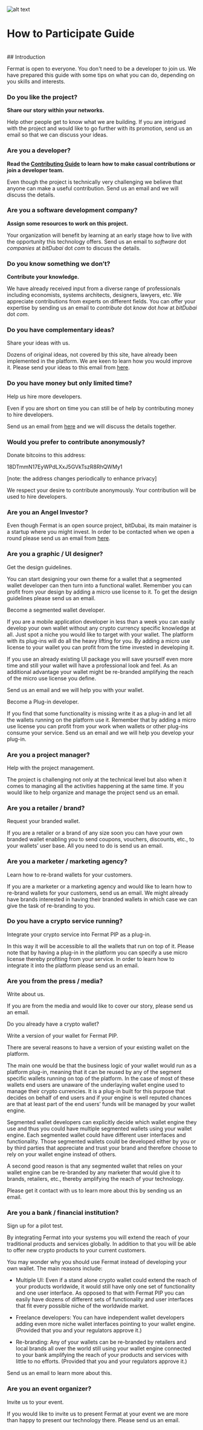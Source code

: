 ![alt text](https://github.com/bitDubai/media-kit/blob/master/Readme%20Image/Fermat%20Logotype/Fermat_Logo_3D.png "Fermat Logo")


# How to Participate Guide

<br>
## Introduction

Fermat is open to everyone. You don't need to be a developer to join us. We have prepared this guide with some tips on what you can do, depending on you skills and interests.


### Do you like the project?

**Share our story within your networks.**

Help other people get to know what we are building. If you are intrigued with the project and would like to go further with its promotion, send us an email so that we can discuss your ideas.

### Are you a developer?

**Read the [Contributing Guide](https://github.com/bitDubai/fermat/blob/master/CONTRIBUTING.md) to learn how to make casual contributions or join a developer team.**

Even though the project is technically very challenging we believe that anyone can make a useful contribution. Send us an email and we will discuss the details.

### Are you a software development company?

**Assign some resources to work on this project.**

Your organization will benefit by learning at an early stage how to live with the opportunity this technology offers. Send us an email to _software_ dot _companies_ at _bitDubai_ dot _com_ to discuss the details.

### Do you know something we don’t?

**Contribute your knowledge.**

We have already received input from a diverse range of professionals including economists, systems architects, designers, lawyers, etc. We appreciate contributions from experts on different fields. You can offer your expertise by sending us an email to _contribute_ dot _know_ dot _how_ at _bitDubai_ dot _com_.

### Do you have complementary ideas?

Share your ideas with us.

Dozens of original ideas, not covered by this site, have already been implemented in the platform. We are keen to learn how you would improve it. Please send your ideas to this email from [here](https://bitdubai.com/wp/#GETINVOLVED).

### Do you have money but only limited time?

Help us hire more developers.

Even if you are short on time you can still be of help by contributing money to hire developers.

Send us an email from [here](https://bitdubai.com/wp/#GETINVOLVED) and we will discuss the details together.

### Would you prefer to contribute anonymously?

Donate bitcoins to this address:

18DTmmN17EyWPdLXxJ5GVkTszR8RhQWMy1

[note: the address changes periodically to enhance privacy]

We respect your desire to contribute anonymously. Your contribution will be used to hire developers.

### Are you an Angel Investor?

Even though Fermat is an open source project, bitDubai, its main matainer is a startup where you might invest. In order to be contacted when we open a round please send us an email from [here](https://bitdubai.com/wp/#GETINVOLVED).

### Are you a graphic / UI designer?

Get the design guidelines.

You can start designing your own theme for a wallet that a segmented wallet developer can then turn into a functional wallet. Remember you can profit from your design by adding a micro use license to it. To get the design guidelines please send us an email.

Become a segmented wallet developer.

If you are a mobile application developer in less than a week you can easily develop your own wallet without any crypto currency specific knowledge at all. Just spot a niche you would like to target with your wallet. The platform with its plug-ins will do all the heavy lifting for you. By adding a micro use license to your wallet you can profit from the time invested in developing it.

If you use an already existing UI package you will save yourself even more time and still your wallet will have a professional look and feel. As an additional advantage your wallet might be re-branded amplifying the reach of the micro use license you define.

Send us an email and we will help you with your wallet.

Become a Plug-in developer.

If you find that some functionality is missing write it as a plug-in and let all the wallets running on the platform use it. Remember that by adding a micro use license you can profit from your work when wallets or other plug-ins consume your service. Send us an email and we will help you develop your plug-in.

### Are you a project manager?

Help with the project management.

The project is challenging not only at the technical level but also when it comes to managing all the activities happening at the same time. If you would like to help organize and manage the project send us an email.

### Are you a retailer / brand?

Request your branded wallet.

If you are a retailer or a brand of any size soon you can have your own branded wallet enabling you to send coupons, vouchers, discounts, etc., to your wallets’ user base. All you need to do is send us an email.

### Are you a marketer / marketing agency?

Learn how to re-brand wallets for your customers.

If you are a marketer or a marketing agency and would like to learn how to re-brand wallets for your customers, send us an email. We might already have brands interested in having their branded wallets in which case we can give the task of re-branding to you.

### Do you have a crypto service running?

Integrate your crypto service into Fermat PIP as a plug-in.

In this way it will be accessible to all the wallets that run on top of it. Please note that by having a plug-in in the platform you can specify a use micro license thereby profiting from your service. In order to learn how to integrate it into the platform please send us an email.

### Are you from the press / media?

Write about us.

If you are from the media and would like to cover our story, please send us an email.

Do you already have a crypto wallet?

Write a version of your wallet for Fermat PIP.

There are several reasons to have a version of your existing wallet on the platform.

The main one would be that the business logic of your wallet would run as a platform plug-in, meaning that it can be reused by any of the segment specific wallets running on top of the platform. In the case of most of these wallets end users are unaware of the underlaying wallet engine used to manage their crypto currencies. It is a plug-in built for this purpose that decides on behalf of end users and if your engine is well reputed chances are that at least part of the end users’ funds will be managed by your wallet engine.

Segmented wallet developers can explicitly decide which wallet engine they use and thus you could have multiple segmented wallets using your wallet engine. Each segmented wallet could have different user interfaces and functionality. Those segmented wallets could be developed either by you or by third parties that appreciate and trust your brand and therefore choose to rely on your wallet engine instead of others.

A second good reason is that any segmented wallet that relies on your wallet engine can be re-branded by any marketer that would give it to brands, retailers, etc., thereby amplifying the reach of your technology.

Please get it contact with us to learn more about this by sending us an email.

### Are you a bank / financial institution?

Sign up for a pilot test.

By integrating Fermat into your systems you will extend the reach of your traditional products and services globally. In addition to that you will be able to offer new crypto products to your current customers.

You may wonder why you should use Fermat instead of developing your own wallet. The main reasons include:

* Multiple UI: Even if a stand alone crypto wallet could extend the reach of your products worldwide, it would still have only one set of functionality and one user interface. As opposed to that with Fermat PIP you can easily have dozens of different sets of functionality and user interfaces that fit every possible niche of the worldwide market.

* Freelance developers: You can have independent wallet developers adding even more niche wallet interfaces pointing to your wallet engine. (Provided that you and your regulators approve it.)

* Re-branding: Any of your wallets can be re-branded by retailers and local brands all over the world still using your wallet engine connected to your bank amplifying the reach of your products and services with little to no efforts. (Provided that you and your regulators approve it.)

Send us an email to learn more about this.

### Are you an event organizer?

Invite us to your event.

If you would like to invite us to present Fermat at your event we are more than happy to present our technology there. Please send us an email.

